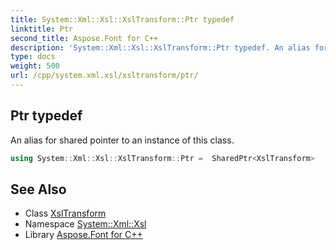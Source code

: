 ```yaml
---
title: System::Xml::Xsl::XslTransform::Ptr typedef
linktitle: Ptr
second_title: Aspose.Font for C++
description: 'System::Xml::Xsl::XslTransform::Ptr typedef. An alias for shared pointer to an instance of this class in C++.'
type: docs
weight: 500
url: /cpp/system.xml.xsl/xsltransform/ptr/
---
```

## Ptr typedef


An alias for shared pointer to an instance of this class.

```cpp
using System::Xml::Xsl::XslTransform::Ptr =  SharedPtr<XslTransform>
```

## See Also

* Class [XslTransform](../)
* Namespace [System::Xml::Xsl](../../)
* Library [Aspose.Font for C++](../../../)

